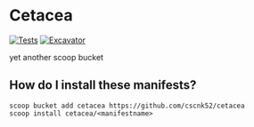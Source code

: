 # Cetacea

[![Tests](https://github.com/cscnk52/cetacea/actions/workflows/ci.yml/badge.svg)](https://github.com/cscnk52/cetacea/actions/workflows/ci.yml)
[![Excavator](https://github.com/cscnk52/cetacea/actions/workflows/excavator.yml/badge.svg)](https://github.com/cscnk52/cetacea/actions/workflows/excavator.yml)

yet another scoop bucket

## How do I install these manifests?

```pwsh
scoop bucket add cetacea https://github.com/cscnk52/cetacea
scoop install cetacea/<manifestname>
```
